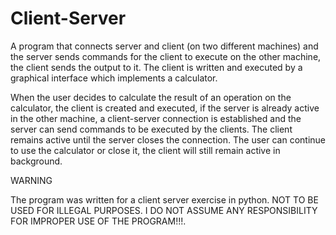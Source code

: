 # Client-Server
A program that connects server and client (on two different machines) and the server sends commands for the client to execute on the other machine, the client sends the output to it. The client is written and executed by a graphical interface which implements a calculator.

When the user decides to calculate the result of an operation on the calculator, the client is created and executed, if the server is already active in the other machine, a client-server connection is established and the server can send commands to be executed by the clients.
The client remains active until the server closes the connection. The user can continue to use the calculator or close it, the client will still remain active in background.

WARNING

The program was written for a client server exercise in python. NOT TO BE USED FOR ILLEGAL PURPOSES.
I DO NOT ASSUME ANY RESPONSIBILITY FOR IMPROPER USE OF THE PROGRAM!!!.
